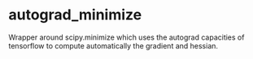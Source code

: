 # autograd_minimize

Wrapper around scipy.minimize which uses the autograd capacities of tensorflow to compute automatically the gradient and hessian.
